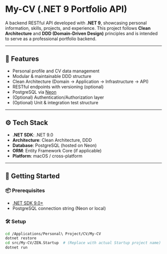 # My-CV (.NET 9 Portfolio API)

A backend RESTful API developed with **.NET 9**, showcasing personal information, skills, projects, and experience. This project follows **Clean Architecture** and **DDD (Domain-Driven Design)** principles and is intended to serve as a professional portfolio backend.

---

## 📌 Features

- Personal profile and CV data management
- Modular & maintainable DDD structure
- Clean Architecture (Domain → Application → Infrastructure → API)
- RESTful endpoints with versioning (optional)
- PostgreSQL via [Neon](https://neon.tech/)
- (Optional) Authentication/Authorization layer
- (Optional) Unit & integration test structure

---

## ⚙️ Tech Stack

- **.NET SDK**: .NET 9.0
- **Architecture**: Clean Architecture, DDD
- **Database**: PostgreSQL (hosted on Neon)
- **ORM**: Entity Framework Core (if applicable)
- **Platform**: macOS / cross-platform

---

## 🚀 Getting Started

### 📦 Prerequisites

- [.NET SDK 9.0+](https://dotnet.microsoft.com/download)
- PostgreSQL connection string (Neon or local)

### 🛠 Setup

```bash
cd /Applications/Personal\ Project/CV/My-CV
dotnet restore
cd src/My-CV/ZEN.Startup  # (Replace with actual Startup project name)
dotnet run
```

